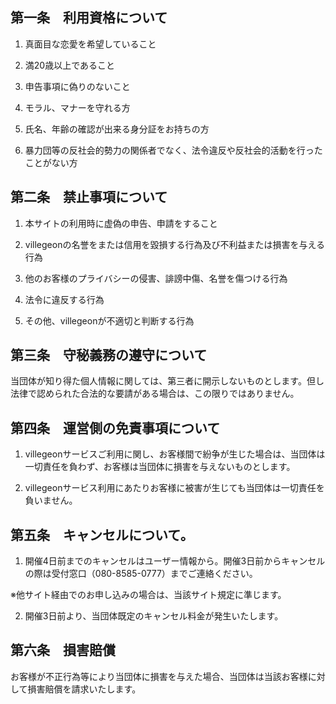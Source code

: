 ## 第一条　利用資格について

1.    真面目な恋愛を希望していること

2.    満20歳以上であること

3.    申告事項に偽りのないこと

4.    モラル、マナーを守れる方

5.    氏名、年齢の確認が出来る身分証をお持ちの方

6.    暴力団等の反社会的勢力の関係者でなく、法令違反や反社会的活動を行ったことがない方

 

## 第二条　禁止事項について

1.    本サイトの利用時に虚偽の申告、申請をすること

2.    villegeonの名誉をまたは信用を毀損する行為及び不利益または損害を与える行為

3.    他のお客様のプライバシーの侵害、誹謗中傷、名誉を傷つける行為

4.    法令に違反する行為

5.    その他、villegeonが不適切と判断する行為

 

## 第三条　守秘義務の遵守について

当団体が知り得た個人情報に関しては、第三者に開示しないものとします。但し法律で認められた合法的な要請がある場合は、この限りではありません。

 

## 第四条　運営側の免責事項について

1.    villegeonサービスご利用に関し、お客様間で紛争が生じた場合は、当団体は一切責任を負わず、お客様は当団体に損害を与えないものとします。

2.    villegeonサービス利用にあたりお客様に被害が生じても当団体は一切責任を負いません。

 

## 第五条　キャンセルについて。

1.    開催4日前までのキャンセルはユーザー情報から。開催3日前からキャンセルの際は受付窓口（080-8585-0777）までご連絡ください。

※他サイト経由でのお申し込みの場合は、当該サイト規定に準じます。

2.    開催3日前より、当団体既定のキャンセル料金が発生いたします。

 

## 第六条　損害賠償

お客様が不正行為等により当団体に損害を与えた場合、当団体は当該お客様に対して損害賠償を請求いたします。